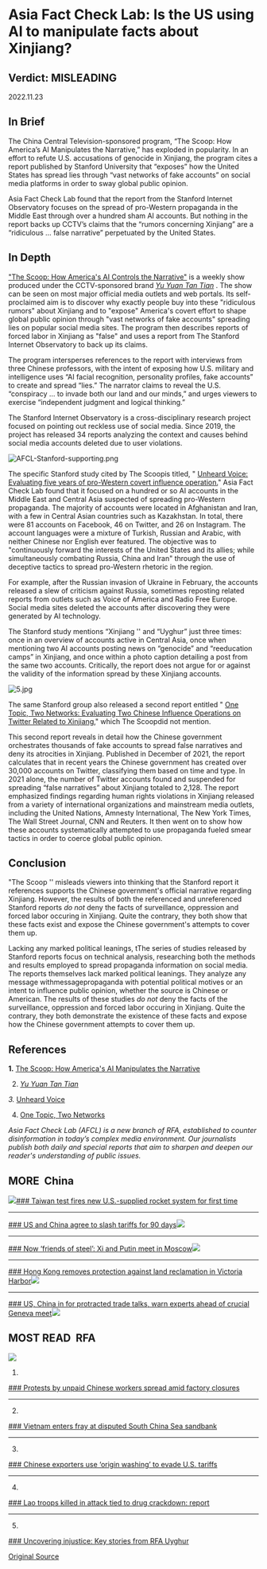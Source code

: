 # Asia Fact Check Lab: Is the US using AI to manipulate facts about Xinjiang?

## Verdict: MISLEADING

2022.11.23

## In Brief

The China Central Television-sponsored program, “The Scoop: How America’s AI Manipulates the Narrative,” has exploded in popularity. In an effort to refute U.S. accusations of genocide in Xinjiang, the program cites a report published by Stanford University that “exposes” how the United States has spread lies through “vast networks of fake accounts” on social media platforms in order to sway global public opinion.

Asia Fact Check Lab found that the report from the Stanford Internet Observatory focuses on the spread of pro-Western propaganda in the Middle East through over a hundred sham AI accounts. But nothing in the report backs up CCTV’s claims that the “rumors concerning Xinjiang” are a “ridiculous … false narrative” perpetuated by the United States.

## In Depth

["The Scoop: How America's AI Controls the Narrative"](https://finance.sina.com.cn/chanjing/cyxw/2022-09-30/doc-imqmmtha9374973.shtml) is a weekly show produced under the CCTV-sponsored brand  [*Yu Yuan Tan Tian*](https://weibo.com/u/7040797671) . The show can be seen on most major official media outlets and web portals. Its self-proclaimed aim is to discover why exactly people buy into these "ridiculous rumors" about Xinjiang and to "expose" America's covert effort to shape global public opinion through "vast networks of fake accounts" spreading lies on popular social media sites. The program then describes reports of forced labor in Xinjiang as "false" and uses a report from The Stanford Internet Observatory to back up its claims.

The program intersperses references to the report with interviews from three Chinese professors, with the intent of exposing how U.S. military and intelligence uses “AI facial recognition, personality profiles, fake accounts” to create and spread “lies.” The narrator claims to reveal the U.S. “conspiracy … to invade both our land and our minds,” and urges viewers to exercise “independent judgment and logical thinking.”

The Stanford Internet Observatory is a cross-disciplinary research project focused on pointing out reckless use of social media. Since 2019, the project has released 34 reports analyzing the context and causes behind social media accounts deleted due to user violations.

![AFCL-Stanford-supporting.png](images/7OXA53DNN76HV2T7VU662KXRDQ.png)

The specific Stanford study cited by The Scoopis titled, " [Unheard Voice: Evaluating five years of pro-Western covert influence operation.](https://cyber.fsi.stanford.edu/io/publication/unheard-voice-evaluating-five-years-pro-western-covert-influence-operations-takedown)" Asia Fact Check Lab found that it focused on a hundred or so AI accounts in the Middle East and Central Asia suspected of spreading pro-Western propaganda. The majority of accounts were located in Afghanistan and Iran, with a few in Central Asian countries such as Kazakhstan. In total, there were 81 accounts on Facebook, 46 on Twitter, and 26 on Instagram. The account languages were a mixture of Turkish, Russian and Arabic, with neither Chinese nor English ever featured. The objective was to "continuously forward the interests of the United States and its allies; while simultaneously combating Russia, China and Iran" through the use of deceptive tactics to spread pro-Western rhetoric in the region.

For example, after the Russian invasion of Ukraine in February, the accounts released a slew of criticism against Russia, sometimes reposting related reports from outlets such as Voice of America and Radio Free Europe. Social media sites deleted the accounts after discovering they were generated by AI technology.

The Stanford study mentions “Xinjiang '' and “Uyghur” just three times: once in an overview of accounts active in Central Asia, once when mentioning two AI accounts posting news on “genocide” and “reeducation camps” in Xinjiang, and once within a photo caption detailing a post from the same two accounts. Critically, the report does not argue for or against the validity of the information spread by these Xinjiang accounts.

![5.jpg](images/YOSXPHU5LYI2GAPISRYCC6MF74.jpg)

The same Stanford group also released a second report entitled " [One Topic, Two Networks: Evaluating Two Chinese Influence Operations on Twitter Related to Xinjiang](https://cyber.fsi.stanford.edu/io/publication/one-topic-two-networks)," which The Scoopdid not mention.

This second report reveals in detail how the Chinese government orchestrates thousands of fake accounts to spread false narratives and deny its atrocities in Xinjiang. Published in December of 2021, the report calculates that in recent years the Chinese government has created over 30,000 accounts on Twitter, classifying them based on time and type. In 2021 alone, the number of Twitter accounts found and suspended for spreading “false narratives” about Xinjiang totaled to 2,128. The report emphasized findings regarding human rights violations in Xinjiang released from a variety of international organizations and mainstream media outlets, including the United Nations, Amnesty International, The New York Times, The Wall Street Journal, CNN and Reuters. It then went on to show how these accounts systematically attempted to use propaganda fueled smear tactics in order to coerce global public opinion.

## Conclusion

"The Scoop '' misleads viewers into thinking that the Stanford report it references supports the Chinese government's official narrative regarding Xinjiang. However, the results of both the referenced and unreferenced Stanford reports *do not* deny the facts of surveillance, oppression and forced labor occuring in Xinjiang. Quite the contrary, they both show that these facts exist and expose the Chinese government's attempts to cover them up.

Lacking any marked political leanings, tThe series of studies released by Stanford reports focus on technical analysis, researching both the methods and results employed to spread propaganda information on social media. The reports themselves lack marked political leanings. They analyze any message withmessagepropaganda with potential political motives or an intent to influence public opinion, whether the source is Chinese or American. The results of these studies *do not* deny the facts of the surveillance, oppression and forced labor occuring in Xinjiang. Quite the contrary, they both demonstrate the existence of these facts and expose how the Chinese government attempts to cover them up.

## References

**1.**  [The Scoop: How America's AI Manipulates the Narrative](https://finance.sina.com.cn/chanjing/cyxw/2022-09-30/doc-imqmmtha9374973.shtml)

2.  [*Yu Yuan Tan Tian*](https://weibo.com/u/7040797671)

*3.*  [Unheard Voice](https://cyber.fsi.stanford.edu/io/publication/unheard-voice-evaluating-five-years-pro-western-covert-influence-operations-takedown)

4. [One Topic, Two Networks](https://cyber.fsi.stanford.edu/io/publication/one-topic-two-networks)

*Asia Fact Check Lab (AFCL) is a new branch of RFA, established to counter disinformation in today’s complex media environment. Our journalists publish both daily and special reports that aim to sharpen and deepen our reader's understanding of public issues.*

## MORE  China

[![](images/RN5FDD4RZNEGDKILRMUQBTPAQY.jpg)](/english/china/2025/05/12/taiwan-china-missiles/)[### Taiwan test fires new U.S.-supplied rocket system for first time](/english/china/2025/05/12/taiwan-china-missiles/)

---

[### US and China agree to slash tariffs for 90 days](/english/china/2025/05/12/china-us-tariff-deal/)[![](images/62KUQ6LBZNHRRCJSZHUW5JEBPA.JPG)](/english/china/2025/05/12/china-us-tariff-deal/)

---

[### Now ‘friends of steel’: Xi and Putin meet in Moscow](/english/china/2025/05/08/china-russia-xi-jinping-putin-partnership/)[![](images/EKZXAKPSFZAQNJKJZWCTGI3Q4U.jpg)](/english/china/2025/05/08/china-russia-xi-jinping-putin-partnership/)

---

[### Hong Kong removes protection against land reclamation in Victoria Harbor](/english/china/2025/05/08/china-hong-kong-harbor/)[![](images/7GZSTB22QHTB7P65U2Y67A3BL4.jpg)](/english/china/2025/05/08/china-hong-kong-harbor/)

---

[### US, China in for protracted trade talks, warn experts ahead of crucial Geneva meet](/english/china/2025/05/07/china-us-trade-talks-analysis/)[![](images/PYGTR4WMEJECTA2PBYCYFP6G24.jpg)](/english/china/2025/05/07/china-us-trade-talks-analysis/)

## MOST READ  RFA

[![](images/V43TKHQAKBDJZDPSCD4ZXCZVRU.jpg)](/english/china/2025/04/29/china-us-tariff-protests-workers-wages/)

1.

[### Protests by unpaid Chinese workers spread amid factory closures](/english/china/2025/04/29/china-us-tariff-protests-workers-wages/)

---

2.

[### Vietnam enters fray at disputed South China Sea sandbank](/english/southchinasea/2025/05/05/vietnam-china-philippines-sandy-cay/)

---

3.

[### Chinese exporters use ‘origin washing’ to evade U.S. tariffs](/english/china/2025/05/06/china-tariff-exports-origin-washing/)

---

4.

[### Lao troops killed in attack tied to drug crackdown: report](/english/laos/2025/05/05/armed-group-attacl/)

---

5.

[### Uncovering injustice: Key stories from RFA Uyghur](/english/uyghur/2025/05/07/uyghur-rfa-highlights/)


[Original Source](https://www.rfa.org/english/news/china/china-factcheck-stanford-11232022144631.html)